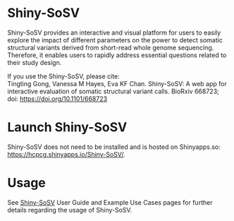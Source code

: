 # Shiny-SoSV

Shiny-SoSV provides an interactive and visual platform for users to easily explore the impact of different parameters on the power to detect somatic structural variants derived from short-read whole genome sequencing. Therefore, it enables users to rapidly address essential questions related to their study design. 

If you use the Shiny-SoSV, please cite:</br>
Tingting Gong, Vanessa M Hayes, Eva KF Chan. Shiny-SoSV: A web app for interactive evaluation of somatic structural variant calls. BioRxiv 668723; doi: https://doi.org/10.1101/668723

# Launch Shiny-SoSV
Shiny-SoSV does not need to be installed and is hosted on Shinyapps.so: https://hcpcg.shinyapps.io/Shiny-SoSV/.

# Usage
See [Shiny-SoSV](https://hcpcg.shinyapps.io/Shiny-SoSV/) User Guide and Example Use Cases pages for further details regarding the usage of Shiny-SoSV. 
